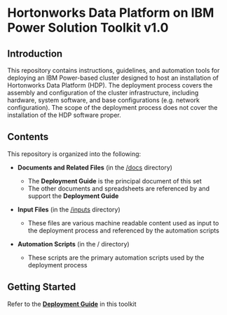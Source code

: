 # Hortonworks Data Platform on IBM Power Solution Toolkit v1.0

## Introduction
This repository contains instructions, guidelines, and automation tools for deploying an IBM Power-based cluster designed to host an installation of Hortonworks Data Platform (HDP).  The deployment process covers the assembly and configuration of the cluster infrastructure, including hardware, system software, and base configurations (e.g. network configuration).  The scope of the deployment process does not cover the installation of the HDP software proper.

## Contents
This repository is organized into the following:
- **Documents and Related Files** (in the [/docs](docs/) directory)
    - The **Deployment Guide** is the principal document of this set
    - The other documents and spreadsheets are referenced by and support the **Deployment Guide**
    
- **Input Files** (in the [/inputs](inputs/) directory)
    - These files are various machine readable content used as input to the deployment process and referenced by the automation scripts
        
- **Automation Scripts** (in the / directory)
    - These scripts are the primary automation scripts used by the deployment process
    
## Getting Started
Refer to the [**Deployment Guide**](docs/HDP%20on%20Power%20-%20Deployment%20Guide%20v1.0.pdf) in this toolkit

